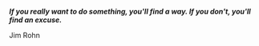 _**If you really want to do something, you'll find a way. If you don't, you'll find an excuse.**_

Jim Rohn














<!--

<td> <img height="200em" src="https://github-readme-stats.vercel.app/api/top-langs/?username=alan77f1&langs_count=6&layout=compact&hide_border=true&theme=react" /></td>

https://www.facebook.com/bvtan2508
https://www.linkedin.com/in/vantanbui/
https://www.instagram.com/bvtan.bvt/
https://x.com/vantanbui25

 -->
